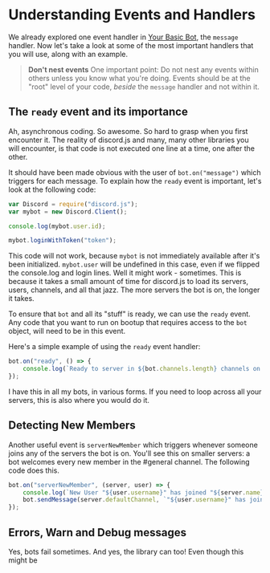 # Understanding Events and Handlers

We already explored one event handler in [Your Basic Bot](your-basic-bot.html), the `message` handler. Now let's take a look at some of the most important handlers that you will use, along with an example.

> **Don't nest events**
> One important point: Do not nest any events within others unless you know what you're doing. Events should be at the "root" level of your code, *beside* the `message` handler and not within it. 

## The `ready` event and its importance

Ah, asynchronous coding. So awesome. So hard to grasp when you first encounter it. The reality of discord.js and many, many other libraries you will encounter, is that code is not executed one line at a time, one after the other. 

It should have been made obvious with the user of `bot.on("message")` which triggers for each message. To explain how the `ready` event is important, let's look at the following code: 

```js
var Discord = require("discord.js");
var mybot = new Discord.Client();

console.log(mybot.user.id);

mybot.loginWithToken("token");
```

This code will not work, because `mybot` is not immediately available after it's been initialized. `mybot.user` will be undefined in this case, even if we flipped the console.log and login lines. Well it might work - sometimes. This is because it takes a small amount of time for discord.js to load its servers, users, channels, and all that jazz. The more servers the bot is on, the longer it takes. 

To ensure that `bot` and all its "stuff" is ready, we can use the `ready` event. Any code that you want to run on bootup that requires access to the `bot` object, will need to be in this event.

Here's a simple example of using the `ready` event handler:

```js
bot.on("ready", () => {
	console.log(`Ready to server in ${bot.channels.length} channels on ${bot.servers.length} servers, for a total of ${bot.users.length} users.`);
});
```

I have this in all my bots, in various forms. If you need to loop across all your servers, this is also where you would do it.


## Detecting New Members

Another useful event is `serverNewMember` which triggers whenever someone joins any of the servers the bot is on. You'll see this on smaller servers: a bot welcomes every new member in the #general channel. The following code does this.

```js
bot.on("serverNewMember", (server, user) => {
	console.log(`New User "${user.username}" has joined "${server.name}"` );
	bot.sendMessage(server.defaultChannel, `"${user.username}" has joined this server`);
});
```





## Errors, Warn and Debug messages

Yes, bots fail sometimes. And yes, the library can too! Even though this might be 